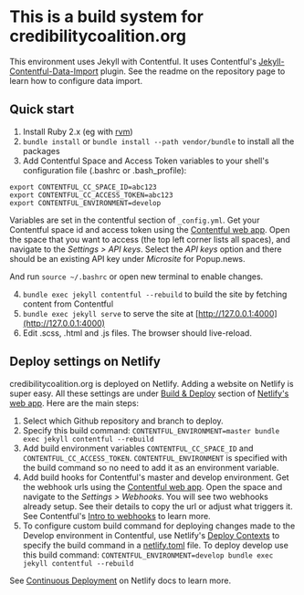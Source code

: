 # This is a build system for credibilitycoalition.org

This environment uses Jekyll with Contentful. It uses Contentful's [Jekyll-Contentful-Data-Import](https://github.com/contentful/jekyll-contentful-data-import) plugin. See the readme on the repository page to learn how to configure data import.

## Quick start
1. Install Ruby 2.x (eg with [rvm](https://rvm.io))
2. `bundle install` or `bundle install --path vendor/bundle` to install all the packages
3. Add Contentful Space and Access Token variables to your shell's configuration file (.bashrc or .bash_profile):

```
export CONTENTFUL_CC_SPACE_ID=abc123
export CONTENTFUL_CC_ACCESS_TOKEN=abc123
export CONTENTFUL_ENVIRONMENT=develop
```

Variables are set in the contentful section of `_config.yml`. Get your Contentful space id and access token using the [Contentful web app](https://app.contentful.com/). Open the space that you want to access (the top left corner lists all spaces), and navigate to the *Settings > API keys*. Select the *API keys* option and there should be an existing API key under *Microsite* for Popup.news.
  
And run `source ~/.bashrc` or open new terminal to enable changes.

4. `bundle exec jekyll contentful --rebuild` to build the site by fetching content from Contentful 
5. `bundle exec jekyll serve` to serve the site at [http://127.0.0.1:4000](http://127.0.0.1:4000)
6. Edit .scss, .html and .js files. The browser should live-reload.

## Deploy settings on Netlify

credibilitycoalition.org is deployed on Netlify. Adding a website on Netlify is super easy. All these settings are under [Build & Deploy](https://app.netlify.com/sites/credco/settings/deploys) section of [Netlify's web app](https://app.netlify.com). Here are the main steps:

1. Select which Github repository and branch to deploy.
2. Specify this build command: `CONTENTFUL_ENVIRONMENT=master bundle exec jekyll contentful --rebuild`
3. Add build environment variables `CONTENTFUL_CC_SPACE_ID` and `CONTENTFUL_CC_ACCESS_TOKEN`. `CONTENTFUL_ENVIRONMENT` is specified with the build command so no need to add it as an environment variable.
4. Add build hooks for Contentful's master and develop environment. Get the webhook urls using the [Contentful web app](https://app.contentful.com). Open the space and navigate to the *Settings > Webhooks*. You will see two webhooks already setup. See their details to copy the url or adjust what triggers it. See Contentful's [Intro to webhooks](https://www.contentful.com/developers/docs/concepts/webhooks/) to learn more.
5. To configure custom build command for deploying changes made to the Develop environment in Contentful, use Netlify's [Deploy Contexts](https://www.netlify.com/docs/continuous-deployment/#deploy-contexts) to specify the build command in a [netlify.toml](https://github.com/meedan/popupnewsroom/blob/master/netlify.toml) file. To deploy develop use this build command: `CONTENTFUL_ENVIRONMENT=develop bundle exec jekyll contentful --rebuild`

See [Continuous Deployment](https://www.netlify.com/docs/continuous-deployment) on Netlify docs to learn more.

